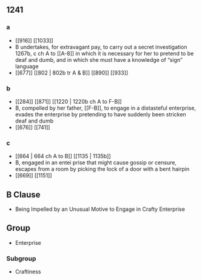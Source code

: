 ## 1241
### a
- [[916]] [[1033]] 
- B undertakes, for extravagant pay, to carry out a secret investigation 1267b, c ch A to [[A-8]] in which it is necessary for her to pretend to be deaf and dumb, and in which she must have a knowledge of “sign” language
- [[677]] [[802 | 802b tr A &amp; B]] [[890]] [[933]] 

### b
- [[284]] [[871]] [[1220 | 1220b ch A to F-B]] 
- B, compelled by her father, [[F-B]], to engage in a distasteful enterprise, evades the enterprise by pretending to have suddenly been stricken deaf and dumb
- [[676]] [[741]] 

### c
- [[664 | 664 ch A to B]] [[1135 | 1135b]] 
- B, engaged in an entei prise that might cause gossip or censure, escapes from a room by picking the lock of a door with a bent hairpin
- [[669]] [[1151]] 

## B Clause
- Being Impelled by an Unusual Motive to Engage in Crafty Enterprise

## Group
- Enterprise

### Subgroup
- Craftiness

